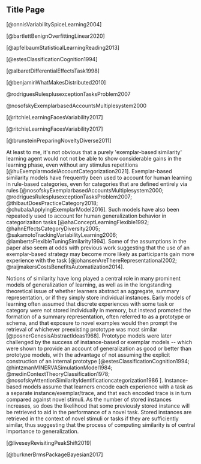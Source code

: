 ## Title Page


[@onnisVariabilitySpiceLearning2004]

[@bartlettBenignOverfittingLinear2020]

[@apfelbaumStatisticalLearningReading2013]

[@estesClassificationCognition1994]

[@albaretDifferentialEffectsTask1998]

[@benjaminWhatMakesDistributed2010]

@rodriguesRulesplusexceptionTasksProblem2007

@nosofskyExemplarbasedAccountsMultiplesystem2000

[@ritchieLearningFacesVariability2017]

[@ritchieLearningFacesVariability2017]

[@brunsteinPreparingNoveltyDiverse2011]




At least to me, it's not obvious that a purely 'exemplar-based similarity' learning agent would not not be able to show considerable gains in the learning phase, even without any stimulus repetitions [@huExemplarmodelAccountCategorization2021]. Exemplar-based similarity models have frequently been used to account for human learning in rule-based categories, even for categories that are defined entirely via rules
[@nosofskyExemplarbasedAccountsMultiplesystem2000; @rodriguesRulesplusexceptionTasksProblem2007; 
@thibautDoesPracticeCategory2018; 
@chubalaApplyingExemplarModel2016].
Such models have also been repeatedly used to account for human generalization behavior in categorizaiton tasks [@ahaConceptLearningFlexible1992; @hahnEffectsCategoryDiversity2005; @sakamotoTrackingVariabilityLearning2006; @lambertsFlexibleTuningSimilarity1994]. Some of the assumptions in the paper also seem at odds with previous work suggesting that the use of an exemplar-based strategy may become more likely as participants gain more experience with the task [@johansenAreThereRepresentational2002; @raijmakersCostsBenefitsAutomatization2014]. 


Notions of similarity have long played a central role in many prominent
models of generalization of learning, as well as in the longstanding
theoretical issue of whether learners abstract an aggregate, summary
representation, or if they simply store individual instances. Early
models of learning often assumed that discrete experiences with some
task or category were not stored individually in memory, but instead
promoted the formation of a summary representation, often referred to as
a prototype or schema, and that exposure to novel examples would then
prompt the retrieval of whichever preexisting prototype was most similar
[@posnerGenesisAbstractIdeas1968]. Prototype
models were later challenged by the success of instance-based or
exemplar models -- which were shown to provide an account of
generalization as good or better than prototype models, with the
advantage of not assuming the explicit construction of an internal
prototype [@estesClassificationCognition1994;
@hintzmanMINERVASimulationModel1984;
@medinContextTheoryClassification1978;
@nosofskyAttentionSimilarityIdentificationcategorization1986 ].
Instance-based models assume that learners encode each experience with a
task as a separate instance/exemplar/trace, and that each encoded trace
is in turn compared against novel stimuli. As the number of stored
instances increases, so does the likelihood that some previously stored
instance will be retrieved to aid in the performance of a novel task.
Stored instances are retrieved in the context of novel stimuli or tasks
if they are sufficiently similar, thus suggesting that the process of
computing similarity is of central importance to generalization.


[@liveseyRevisitingPeakShift2019]

[@burknerBrmsPackageBayesian2017]